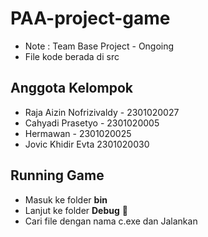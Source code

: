 # PAA-project-game

* Note : Team Base Project - Ongoing
* File kode berada di src

## Anggota Kelompok 
* Raja Aizin Nofrizivaldy -  2301020027
* Cahyadi Prasetyo - 2301020005
* Hermawan - 2301020025
* Jovic Khidir Evta 2301020030

## Running Game
* Masuk ke folder **bin**  
* Lanjut ke folder **Debug** 🚀
* Cari file dengan nama c.exe dan Jalankan 



